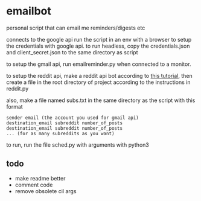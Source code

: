 # emailbot
personal script that can email me reminders/digests etc

connects to the google api
run the script in an env with a browser to setup the credentials with google api.
to run headless, copy the credentials.json and client_secret.json to the same directory as script

to setup the gmail api, run emailreminder.py when connected to a monitor.


to setup the reddit api, make a reddit api bot according to [this tutorial](https://github.com/reddit-archive/reddit/wiki/OAuth2-Quick-Start-Example#first-steps), then create a file in the root directory of project according to the instructions in reddit.py

also, make a file named subs.txt in the same directory as the script with this format
```
sender email (the account you used for gmail api)
destination_email subreddit number_of_posts
destination_email subreddit number_of_posts
... (for as many subreddits as you want)
```

to run, run the file sched.py with arguments with python3

## todo
- make readme better
- comment code
- remove obsolete cil args
